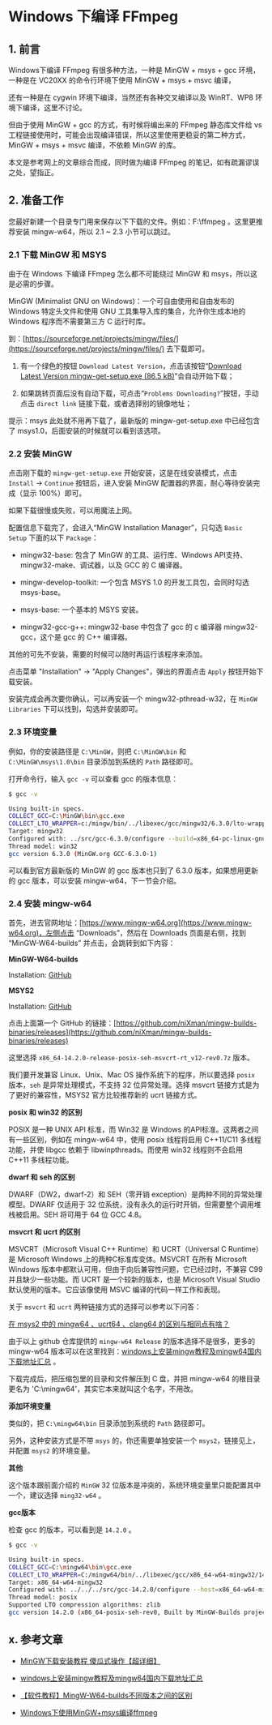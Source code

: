 # Windows 下编译 FFmpeg

## 1. 前言

Windows下编译 FFmpeg 有很多种方法，一种是 MinGW + msys + gcc 环境，一种是在 VC20XX 的命令行环境下使用 MinGW + msys + msvc 编译，

还有一种是在 cygwin 环境下编译，当然还有各种交叉编译以及 WinRT、WP8 环境下编译，这里不讨论。

但由于使用 MinGW + gcc 的方式，有时候将编出来的 FFmpeg 静态库文件给 vs 工程链接使用时，可能会出现编译错误，所以这里使用更稳妥的第二种方式，MinGW + msys + msvc 编译，不依赖 MinGW 的库。

本文是参考网上的文章综合而成，同时做为编译 FFmpeg 的笔记，如有疏漏谬误之处，望指正。

## 2. 准备工作

您最好新建一个目录专门用来保存以下下载的文件。例如：F:\ffmpeg 。这里更推荐安装 mingw-w64，所以 2.1 ~ 2.3 小节可以跳过。

### 2.1 下载 MinGW 和 MSYS

由于在 Windows 下编译 FFmpeg 怎么都不可能绕过 MinGW 和 msys，所以这是必需的步骤。

MinGW (Minimalist GNU on Windows)：一个可自由使用和自由发布的 Windows 特定头文件和使用 GNU 工具集导入库的集合，允许你生成本地的 Windows 程序而不需要第三方 C 运行时库。

到：[https://sourceforge.net/projects/mingw/files/](https://sourceforge.net/projects/mingw/files/) 去下载即可。

1. 有一个绿色的按钮 `Download Latest Version`，点击该按钮“[Download Latest Version mingw-get-setup.exe (86.5 kB)](https://sourceforge.net/projects/mingw/files/latest/download)”会自动开始下载；

2. 如果跳转页面后没有自动下载，可点击“`Problems Downloading?`”按钮，手动点击 `direct link` 链接下载，或者选择别的镜像地址；

提示：msys 此处就不用再下载了，最新版的 mingw-get-setup.exe 中已经包含了 msys1.0，后面安装的时候就可以看到该选项。

### 2.2 安装 MinGW

点击刚下载的 `mingw-get-setup.exe` 开始安装，这是在线安装模式，点击 `Install` -> `Continue` 按钮后，进入安装 MinGW 配置器的界面，耐心等待安装完成（显示 100%）即可。

如果下载很慢或失败，可以用魔法上网。

配置信息下载完了，会进入“MinGW Installation Manager”，只勾选 `Basic Setup` 下面的以下 `Package`：

- mingw32-base: 包含了 MinGW 的工具、运行库、Windows API支持、mingw32-make、调试器，以及 GCC 的 C 编译器。

- mingw-develop-toolkit: 一个包含 MSYS 1.0 的开发工具包，会同时勾选 msys-base。

- msys-base: 一个基本的 MSYS 安装。

- mingw32-gcc-g++: mingw32-base 中包含了 gcc 的 c 编译器 mingw32-gcc，这个是 gcc 的 C++ 编译器。

其他的可先不安装，需要的时候可以随时再运行该程序来添加。

点击菜单 "Installation" -> "Apply Changes"，弹出的界面点击 `Apply` 按钮开始下载安装。

安装完成会再次要你确认，可以再安装一个 mingw32-pthread-w32，在 `MinGW Libraries` 下可以找到，勾选并安装即可。

### 2.3 环境变量

例如，你的安装路径是 `C:\MinGW`，则把 `C:\MinGW\bin` 和 `C:\MinGW\msys\1.0\bin` 目录添加到系统的 `Path` 路径即可。

打开命令行，输入 `gcc -v` 可以查看 gcc 的版本信息：

```bash
$ gcc -v

Using built-in specs.
COLLECT_GCC=C:\MinGW\bin\gcc.exe
COLLECT_LTO_WRAPPER=c:/mingw/bin/../libexec/gcc/mingw32/6.3.0/lto-wrapper.exe
Target: mingw32
Configured with: ../src/gcc-6.3.0/configure --build=x86_64-pc-linux-gnu --host=mingw32 --target=mingw32 --with-gmp=/mingw --with-mpfr --with-mpc=/mingw --with-isl=/mingw --prefix=/mingw --disable-win32-registry --with-arch=i586 --with-tune=generic --enable-languages=c,c++,objc,obj-c++,fortran,ada --with-pkgversion='MinGW.org GCC-6.3.0-1' --enable-static --enable-shared --enable-threads --with-dwarf2 --disable-sjlj-exceptions --enable-version-specific-runtime-libs --with-libiconv-prefix=/mingw --with-libintl-prefix=/mingw --enable-libstdcxx-debug --enable-libgomp --disable-libvtv --enable-nls
Thread model: win32
gcc version 6.3.0 (MinGW.org GCC-6.3.0-1)
```

可以看到官方最新版的 MinGW 的 gcc 版本也只到了 6.3.0 版本，如果想用更新的 gcc 版本，可以安装 mingw-w64，下一节会介绍。

### 2.4 安装 mingw-w64

首先，进去官网地址：[https://www.mingw-w64.org](https://www.mingw-w64.org)，左侧点击 “Downloads”，然后在 Downloads 页面是右侧，找到 “MinGW-W64-builds” 并点击，会跳转到如下内容：

**MinGW-W64-builds**

Installation: [GitHub](https://github.com/niXman/mingw-builds-binaries/releases)

**MSYS2**

Installation: [GitHub](http://msys2.github.io/)

点击上面第一个 GitHub 的链接：[https://github.com/niXman/mingw-builds-binaries/releases](https://github.com/niXman/mingw-builds-binaries/releases)

这里选择 `x86_64-14.2.0-release-posix-seh-msvcrt-rt_v12-rev0.7z` 版本。

我们要开发兼容 Linux、Unix、Mac OS 操作系统下的程序，所以要选择 `posix` 版本，`seh` 是异常处理模式，不支持 32 位异常处理。选择 msvcrt 链接方式是为了更好的兼容性，MSYS2 官方比较推荐新的 ucrt 链接方式。

**posix 和 win32 的区别**

POSIX 是一种 UNIX API 标准，而 Win32 是 Windows 的API标准。这两者之间有一些区别，例如在 mingw-w64 中，使用 posix 线程将启用 C++11/C11 多线程功能，并使 libgcc 依赖于 libwinpthreads。而使用 win32 线程则不会启用 C++11 多线程功能。

**dwarf 和 seh 的区别**

DWARF（DW2，dwarf-2）和 SEH（零开销 exception）是两种不同的异常处理模型。DWARF 仅适用于 32 位系统，没有永久的运行时开销，但需要整个调用堆栈被启用。SEH 将可用于 64 位 GCC 4.8。

**msvcrt 和 ucrt 的区别**

MSVCRT（Microsoft Visual C++ Runtime）和 UCRT（Universal C Runtime）是 Microsoft Windows 上的两种C标准库变体。MSVCRT 在所有 Microsoft Windows 版本中都默认可用，但由于向后兼容性问题，它已经过时，不兼容 C99 并且缺少一些功能。而 UCRT 是一个较新的版本，也是 Microsoft Visual Studio 默认使用的版本。它应该像使用 MSVC 编译的代码一样工作和表现。

关于 `msvcrt` 和 `ucrt` 两种链接方式的选择可以参考以下问答：

[在 msys2 中的 mingw64 、ucrt64 、clang64 的区别与相同点有啥？](https://www.zhihu.com/question/463666011)

由于以上 github 仓库提供的 `mingw-w64 Release` 的版本选择不是很多，更多的 mingw-w64 版本可以在这里找到：[windows上安装mingw教程及mingw64国内下载地址汇总](https://blog.csdn.net/FL1623863129/article/details/142673029) 。

下载完成后，把压缩包里的目录和文件解压到 C 盘，并把 mingw-w64 的根目录更名为 'C:\mingw64'，其实它本来就叫这个名字，不用改。

**添加环境变量**

类似的，把 `C:\mingw64\bin` 目录添加到系统的 `Path` 路径即可。

另外，这种安装方式是不带 `msys` 的，你还需要单独安装一个 `msys2`，链接见上，并配置 `msys2` 的环境变量。

**其他**

这个版本跟前面介绍的 `MinGW` 32 位版本是冲突的，系统环境变量里只能配置其中一个，建议选择 `ming32-w64` 。

**gcc版本**

检查 gcc 的版本，可以看到是 `14.2.0` 。

```bash
$ gcc -v

Using built-in specs.
COLLECT_GCC=C:\mingw64\bin\gcc.exe
COLLECT_LTO_WRAPPER=C:/mingw64/bin/../libexec/gcc/x86_64-w64-mingw32/14.2.0/lto-wrapper.exe
Target: x86_64-w64-mingw32
Configured with: ../../../src/gcc-14.2.0/configure --host=x86_64-w64-mingw32 --build=x86_64-w64-mingw32 --target=x86_64-w64-mingw32 --prefix=/mingw64 --with-sysroot=/c/buildroot/x86_64-1420-posix-seh-msvcrt-rt_v12-rev0/mingw64 --enable-host-shared --disable-multilib --enable-languages=c,c++,fortran,lto --enable-libstdcxx-time=yes --enable-threads=posix --enable-libgomp --enable-libatomic --enable-lto --enable-graphite --enable-checking=release --enable-fully-dynamic-string --enable-version-specific-runtime-libs --enable-libstdcxx-filesystem-ts=yes --disable-libssp --disable-libstdcxx-pch --disable-libstdcxx-debug --enable-bootstrap --disable-rpath --disable-win32-registry --disable-nls --disable-werror --disable-symvers --with-gnu-as --with-gnu-ld --with-arch=nocona --with-tune=core2 --with-libiconv --with-system-zlib --with-gmp=/c/buildroot/prerequisites/x86_64-w64-mingw32-static --with-mpfr=/c/buildroot/prerequisites/x86_64-w64-mingw32-static --with-mpc=/c/buildroot/prerequisites/x86_64-w64-mingw32-static --with-isl=/c/buildroot/prerequisites/x86_64-w64-mingw32-static --with-pkgversion='x86_64-posix-seh-rev0, Built by MinGW-Builds project' --with-bugurl=https://github.com/niXman/mingw-builds LD_FOR_TARGET=/c/buildroot/x86_64-1420-posix-seh-msvcrt-rt_v12-rev0/mingw64/bin/ld.exe --with-boot-ldflags='-pipe -fno-ident -L/c/buildroot/x86_64-1420-posix-seh-msvcrt-rt_v12-rev0/mingw64/opt/lib -L/c/buildroot/prerequisites/x86_64-zlib-static/lib -L/c/buildroot/prerequisites/x86_64-w64-mingw32-static/lib  -Wl,--disable-dynamicbase -static-libstdc++ -static-libgcc'
Thread model: posix
Supported LTO compression algorithms: zlib
gcc version 14.2.0 (x86_64-posix-seh-rev0, Built by MinGW-Builds project)
```

## x. 参考文章

- [MinGW下载安装教程 傻瓜式操作【超详细】](https://blog.csdn.net/qq_38196449/article/details/136125995)

- [windows上安装mingw教程及mingw64国内下载地址汇总](https://blog.csdn.net/FL1623863129/article/details/142673029)

- [【软件教程】MingW-W64-builds不同版本之间的区别](https://blog.csdn.net/zhangjiuding/article/details/129556458)

- [Windows下使用MinGW+msys编译ffmpeg](https://www.cnblogs.com/shines77/p/3500337.html)
